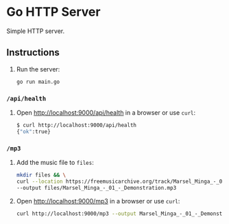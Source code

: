 # Go HTTP Server

Simple HTTP server.

## Instructions

1. Run the server:

   ```sh
   go run main.go
   ```

### `/api/health`

1. Open <http://localhost:9000/api/health> in a browser or use `curl`:

   ```sh
   $ curl http://localhost:9000/api/health
   {"ok":true}
   ```

### `/mp3`

1. Add the music file to `files`:

   ```sh
   mkdir files && \
   curl --location https://freemusicarchive.org/track/Marsel_Minga_-_01_-_Demonstration/download \
   --output files/Marsel_Minga_-_01_-_Demonstration.mp3
   ```

1. Open <http://localhost:9000/mp3> in a browser or use `curl`:

   ```sh
   curl http://localhost:9000/mp3 --output Marsel_Minga_-_01_-_Demonstration.mp3
   ```
